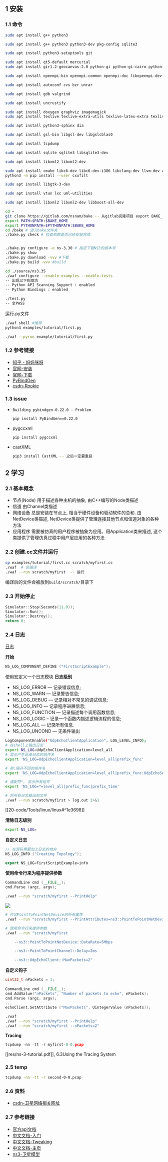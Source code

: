 ## 1 安装

### 1.1 命令
```bash
sudo apt install g++ python3

sudo apt install g++ python3 python3-dev pkg-config sqlite3

sudo apt install python3-setuptools git

sudo apt install qt5-default mercurial 
sudo apt install gir1.2-goocanvas-2.0 python-gi python-gi-cairo python-pygraphviz python3-gi python3-gi-cairo python3-pygraphviz gir1.2-gtk-3.0 ipython ipython3

sudo apt install openmpi-bin openmpi-common openmpi-doc libopenmpi-dev

sudo apt install autoconf cvs bzr unrar

sudo apt install gdb valgrind

sudo apt install uncrustify

sudo apt install doxygen graphviz imagemagick
sudo apt install texlive texlive-extra-utils texlive-latex-extra texlive-font-utils dvipng latexmk

sudo apt install python3-sphinx dia

sudo apt install gsl-bin libgsl-dev libgslcblas0

sudo apt install tcpdump

sudo apt install sqlite sqlite3 libsqlite3-dev

sudo apt install libxml2 libxml2-dev

sudo apt install cmake libc6-dev libc6-dev-i386 libclang-dev llvm-dev automake python3-pip
python3 -m pip install --user cxxfilt

sudo apt install libgtk-3-dev

sudo apt install vtun lxc uml-utilities

sudo apt install libxml2 libxml2-dev libboost-all-dev

```

```bash
cd ~
git clone https://gitlab.com/nsnam/bake -- 从gitlab克隆项目 export BAKE_HOME=`pwd`/bake -- 将bake的路径加入系统路径 
export PATH=$PATH:$BAKE_HOME 
export PYTHONPATH=$PYTHONPATH:$BAKE_HOME 
cd /bake # 进入bake文件夹 
./bake.py check # 检查依赖是否已经安装完成

```

```bash

./bake.py configure -e ns-3.30 # 指定下载NS3的版本号
./bake.py show   
./bake.py download -vvv #下载
./bake.py build -vvv #build

```

```bash
cd ./source/ns3.35
./waf configure --enable-examples --enable-tests
-- 出现以下则成功
-- Python API Scanning Support : enabled 
-- Python Bindings : enabled

./test.py
-- 全PASS

```

运行.py文件
```bash
./waf shell #推荐
python3 examples/tutorial/first.py

./waf --pyrun example/tutorial/first.py

```
### 1.2 参考链接
- [知乎 - 妈妈咪呀](https://www.zhihu.com/people/zhang-shi-qi-89-26/posts)
- [官网-安装](https://www.nsnam.org/wiki/Installation#Installation)
- [官网-下载](https://www.nsnam.org/releases/ns-3-35/)
- [PyBindGen](https://pypi.org/project/PyBindGen/0.22.0/)
- [csdn-Rookie](https://www.cnblogs.com/huang-xiang/p/13967012.html)

### 1.3 issue
- `Building pybindgen-0.22.0 - Problem`
  ```bash
  pip install PyBindGen==0.22.0
	```

- pygccxml
  ```bash
  pip install pygccxml
	```

- castXML
  ```bash
  pip3 install CastXML -- 之后一定要重启
	```


## 2 学习

### 2.1 基本概念
- 节点(Node)
  用于描述各种主机的抽象, 由C++编写的Node类描述
- 信道
  由Channel类描述
- 网络设备
  总是安装在节点上, 相当于硬件设备和驱动软件的总和. 由NetDevice类描述, NetDevice类提供了管理连接其他节点和信道对象的各种方法
- 应用程序
  需要被仿真的用户程序被抽象为应用。用Application类来描述, 这个类提供了管理仿真过程中用户层应用的各种方法

### 2.2 创建.cc文件并运行

```bash
cp examples/tutorial/first.cc scratch/myfirst.cc
./waf  # 会编译
./waf --run scratch/myfirst  -- 运行

```
编译后的文件会被放到`build/scratch/`目录下

### 2.3 开始停止
```cpp
Simulator::Stop(Seconds(11.0));  
Simulator::Run();  
Simulator::Destroy();  
return 0;
```

### 2.4 日志
[日志](https://blog.51cto.com/u_847102/5269522)

**开始**
```c++
NS_LOG_COMPONENT_DEFINE ("FirstScriptExample");
```
使用宏定义一个日志模块
**日志级别**
- NS_LOG_ERROR — 记录错误信息;
- NS_LOG_WARN — 记录警告信息;
- NS_LOG_DEBUG — 记录相对不常见的调试信息;
- NS_LOG_INFO — 记录程序进展信息;
- NS_LOG_FUNCTION — 记录描述每个调用函数信息;
- NS_LOG_LOGIC – 记录一个函数内描述逻辑流程的信息;
- NS_LOG_ALL — 记录所有信息.
- NS_LOG_UNCOND — 无条件输出

```bash
LogComponentEnable("UdpEchoClientApplication", LOG_LEVEL_INFO);
# 在shell上输出日志
export NS_LOG=UdpEchoClientApplication=level_all
# 显示产生此条日志的组件名
export 'NS_LOG=UdpEchoClientApplication=level_all|prefix_func'

# 用:隔开不同的组件名
export 'NS_LOG=UdpEchoClientApplication=level_all|prefix_func:UdpEchoServerApplication=level_all|prefix_func'

# 通配符*, 显示所有组件
export 'NS_LOG=*=level_all|prefix_func|prefix_time'

# 将所有日志输出到文件
./waf --run scratch/myfirst > log.out 2>&1
```

[[20-code/Tools/linux/linux#^1e3698]]

**清除日志级别**
```bash
export NS_LOG=
```

**自定义日志**
```c++
// 在源码需要加上日志的地方
NS_LOG_INFO ("Creating Topology");

export NS_LOG=FirstScriptExample=info

```

**使用命令行来为程序提供参数**
```c++
CommandLine cmd (__FILE__);  
cmd.Parse (argc, argv);
```

```bash
./waf --run "scratch/myfirst --PrintHelp"
```
![](https://img-1258201770.cos.ap-beijing.myqcloud.com/imgs/202209291536520.png)

```bash
# 打印PointToPointNetDevice的所有属性
./waf --run "scratch/myfirst --PrintAttributes=ns3::PointToPointNetDevice"
```

```bash
# 使用命令行来提供参数
./waf --run "scratch/myfirst

    --ns3::PointToPointNetDevice::DataRate=5Mbps

    --ns3::PointToPointChannel::Delay=2ms

    --ns3::UdpEchoClient::MaxPackets=2"
```

**自定义钩子**
```c++
uint32_t nPackets = 1;  
  
CommandLine cmd (__FILE__);  
cmd.AddValue("nPackets", "Number of packets to echo", nPackets);  
cmd.Parse (argc, argv);
...
echoClient.SetAttribute ("MaxPackets", UintegerValue (nPackets));
```
```bash
./waf
./waf --run "scratch/myfirst --PrintHelp"
./waf --run "scratch/myfirst --nPackets=2"
```

**Tracing**
```c++
tcpdump -nn -tt -r myfirst-0-0.pcap
```
[[res/ns-3-tutorial.pdf]], 6.3Using the Tracing System

### 2.5 temp
```bash
tcpdump -nn -tt -r second-0-0.pcap
```

### 2.6 资料
- [csdn-卫星网络相关网址](https://blog.csdn.net/bajiaoyu517/article/details/116231457)

### 2.7 参考链接
- [官方api文档](https://www.nsnam.org/docs/release/3.36/doxygen/_type_id_list.html)
- [中文文档-入门](https://blog.51cto.com/u_847102/5269538)
- [中文文档-Tweaking](https://blog.51cto.com/u_847102/5269530)
- [中文文档-主页](https://blog.51cto.com/search/user?uid=837102&q=ns3%E7%B3%BB%E5%88%97)
- [ns3-卫星模型](https://gitlab.inesctec.pt/pmms/ns3-satellite)
